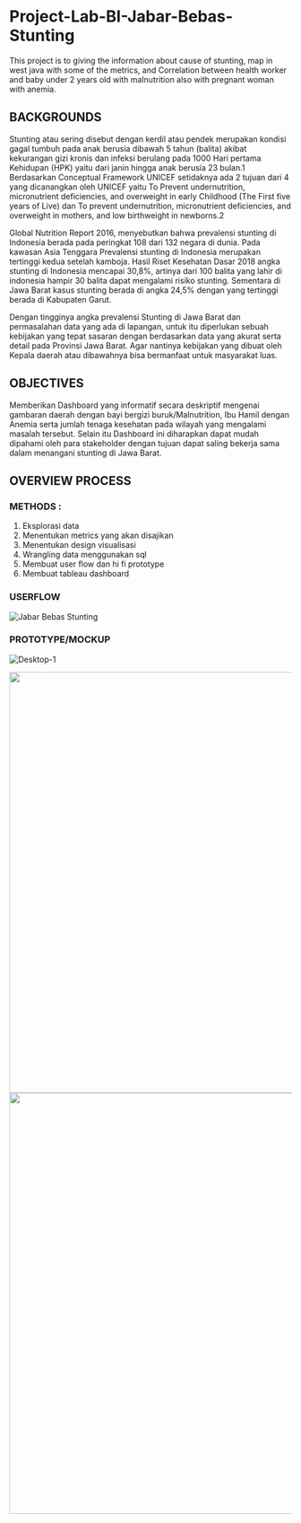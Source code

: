 # Project-Lab-BI-Jabar-Bebas-Stunting
This project is to giving the information about cause of stunting, map in west java with some of the metrics, and Correlation between health worker and baby under 2 years old with malnutrition also with pregnant woman with anemia.

## BACKGROUNDS

Stunting atau sering disebut dengan kerdil atau pendek merupakan kondisi gagal tumbuh pada anak berusia dibawah 5 tahun (balita) akibat kekurangan gizi kronis dan infeksi berulang pada 1000 Hari pertama Kehidupan (HPK) yaitu dari janin hingga anak berusia 23 bulan.1 Berdasarkan Conceptual Framework UNICEF setidaknya ada 2 tujuan dari 4 yang dicanangkan oleh UNICEF yaitu To Prevent undernutrition, micronutrient deficiencies, and overweight in early Childhood (The First five years of Live) dan To prevent undernutrition, micronutrient deficiencies, and overweight in mothers, and low birthweight in newborns.2 

Global Nutrition Report 2016, menyebutkan bahwa prevalensi stunting di Indonesia berada pada peringkat 108 dari 132 negara di dunia. Pada kawasan Asia Tenggara Prevalensi stunting di Indonesia merupakan tertinggi kedua setelah kamboja. Hasil Riset Kesehatan Dasar 2018 angka stunting di Indonesia mencapai 30,8%, artinya dari 100 balita yang lahir di indonesia hampir 30 balita dapat mengalami risiko stunting. Sementara di Jawa Barat kasus stunting berada di angka 24,5% dengan yang tertinggi berada di Kabupaten Garut. 

Dengan tingginya angka prevalensi Stunting di Jawa Barat dan permasalahan data yang ada di lapangan, untuk itu diperlukan sebuah kebijakan yang tepat sasaran dengan berdasarkan data yang akurat serta detail pada Provinsi Jawa Barat.  Agar nantinya kebijakan yang dibuat oleh Kepala daerah atau dibawahnya bisa bermanfaat untuk masyarakat luas. 

## OBJECTIVES
Memberikan Dashboard yang informatif secara deskriptif mengenai gambaran daerah dengan bayi bergizi buruk/Malnutrition, Ibu Hamil dengan Anemia serta jumlah tenaga kesehatan pada wilayah yang mengalami masalah tersebut. Selain itu Dashboard ini diharapkan dapat mudah dipahami oleh para stakeholder dengan tujuan dapat saling bekerja sama dalam menangani stunting di Jawa Barat.

## OVERVIEW PROCESS

### METHODS :
1. Eksplorasi data
2. Menentukan metrics yang akan disajikan
3. Menentukan design visualisasi
4. Wrangling data menggunakan sql
5. Membuat user flow dan hi fi prototype
6. Membuat tableau dashboard

### USERFLOW

![Jabar Bebas Stunting](https://user-images.githubusercontent.com/102465817/189682204-c85ba43a-a35d-4b8e-9b76-52c231f7dd58.jpg)

### PROTOTYPE/MOCKUP

![Desktop-1](https://user-images.githubusercontent.com/102465817/189684169-ea9f85fb-5bf4-44a6-b649-a0f27d8d1594.png)

<img src="https://user-images.githubusercontent.com/102465817/189684148-f17ddf4f-5812-4465-8376-d9b9669c5494.png" width="700" height="750">

<img src="https://user-images.githubusercontent.com/102465817/189684161-709161c5-cd11-470e-82fd-053111a4a146.png" width="700" height="750">








